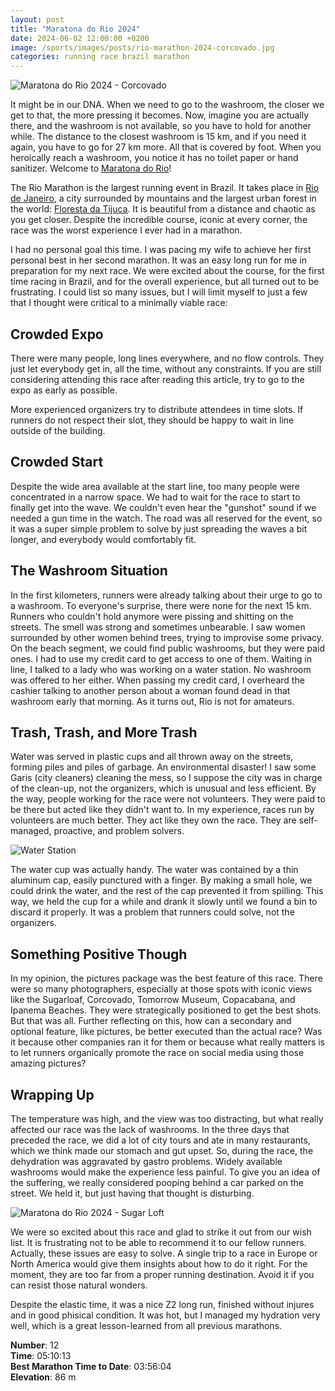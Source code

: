 ```yaml
---
layout: post
title: "Maratona do Rio 2024"
date: 2024-06-02 12:00:00 +0200
image: /sports/images/posts/rio-marathon-2024-corcovado.jpg
categories: running race brazil marathon
---
```


![Maratona do Rio 2024 - Corcovado](/sports/images/posts/rio-marathon-2024-corcovado.jpg)

It might be in our DNA. When we need to go to the washroom, the closer we get to that, the more pressing it becomes. Now, imagine you are actually there, and the washroom is not available, so you have to hold for another while. The distance to the closest washroom is 15 km, and if you need it again, you have to go for 27 km more. All that is covered by foot. When you heroically reach a washroom, you notice it has no toilet paper or hand sanitizer. Welcome to [Maratona do Rio](https://www.maratonadorio.com.br)!

<!-- more -->

The Rio Marathon is the largest running event in Brazil. It takes place in [Rio de Janeiro](https://en.wikipedia.org/wiki/Rio_de_Janeiro), a city surrounded by mountains and the largest urban forest in the world: [Floresta da Tijuca](https://en.wikipedia.org/wiki/Tijuca_National_Park). It is beautiful from a distance and chaotic as you get closer. Despite the incredible course, iconic at every corner, the race was the worst experience I ever had in a marathon.

I had no personal goal this time. I was pacing my wife to achieve her first personal best in her second marathon. It was an easy long run for me in preparation for my next race. We were excited about the course, for the first time racing in Brazil, and for the overall experience, but all turned out to be frustrating. I could list so many issues, but I will limit myself to just a few that I thought were critical to a minimally viable race:

## Crowded Expo

There were many people, long lines everywhere, and no flow controls. They just let everybody get in, all the time, without any constraints. If you are still considering attending this race after reading this article, try to go to the expo as early as possible.

More experienced organizers try to distribute attendees in time slots. If runners do not respect their slot, they should be happy to wait in line outside of the building.

## Crowded Start

Despite the wide area available at the start line, too many people were concentrated in a narrow space. We had to wait for the race to start to finally get into the wave. We couldn't even hear the "gunshot" sound if we needed a gun time in the watch. The road was all reserved for the event, so it was a super simple problem to solve by just spreading the waves a bit longer, and everybody would comfortably fit.

## The Washroom Situation

In the first kilometers, runners were already talking about their urge to go to a washroom. To everyone's surprise, there were none for the next 15 km. Runners who couldn't hold anymore were pissing and shitting on the streets. The smell was strong and sometimes unbearable. I saw women surrounded by other women behind trees, trying to improvise some privacy. On the beach segment, we could find public washrooms, but they were paid ones. I had to use my credit card to get access to one of them. Waiting in line, I talked to a lady who was working on a water station. No washroom was offered to her either. When passing my credit card, I overheard the cashier talking to another person about a woman found dead in that washroom early that morning. As it turns out, Rio is not for amateurs.

## Trash, Trash, and More Trash

Water was served in plastic cups and all thrown away on the streets, forming piles and piles of garbage. An environmental disaster! I saw some Garis (city cleaners) cleaning the mess, so I suppose the city was in charge of the clean-up, not the organizers, which is unusual and less efficient. By the way, people working for the race were not volunteers. They were paid to be there but acted like they didn't want to. In my experience, races run by volunteers are much better. They act like they own the race. They are self-managed, proactive, and problem solvers.

![Water Station](/sports/images/posts/rio-marathon-2024-water.jpg)

The water cup was actually handy. The water was contained by a thin aluminum cap, easily punctured with a finger. By making a small hole, we could drink the water, and the rest of the cap prevented it from spilling. This way, we held the cup for a while and drank it slowly until we found a bin to discard it properly. It was a problem that runners could solve, not the organizers.

## Something Positive Though

In my opinion, the pictures package was the best feature of this race. There were so many photographers, especially at those spots with iconic views like the Sugarloaf, Corcovado, Tomorrow Museum, Copacabana, and Ipanema Beaches. They were strategically positioned to get the best shots. But that was all. Further reflecting on this, how can a secondary and optional feature, like pictures, be better executed than the actual race? Was it because other companies ran it for them or because what really matters is to let runners organically promote the race on social media using those amazing pictures?

## Wrapping Up

The temperature was high, and the view was too distracting, but what really affected our race was the lack of washrooms. In the three days that preceded the race, we did a lot of city tours and ate in many restaurants, which we think made our stomach and gut upset. So, during the race, the dehydration was aggravated by gastro problems. Widely available washrooms would make the experience less painful. To give you an idea of the suffering, we really considered pooping behind a car parked on the street. We held it, but just having that thought is disturbing.

![Maratona do Rio 2024 - Sugar Loft](/sports/images/posts/rio-marathon-2024-sugar-loft.jpg)

We were so excited about this race and glad to strike it out from our wish list. It is frustrating not to be able to recommend it to our fellow runners. Actually, these issues are easy to solve. A single trip to a race in Europe or North America would give them insights about how to do it right. For the moment, they are too far from a proper running destination. Avoid it if you can resist those natural wonders.

Despite the elastic time, it was a nice Z2 long run, finished without injures and in good phisical condition. It was hot, but I managed my hydration very well, which is a great lesson-learned from all previous marathons.

**Number**: 12\
**Time**: 05:10:13\
**Best Marathon Time to Date**: 03:56:04\
**Elevation**: 86 m
